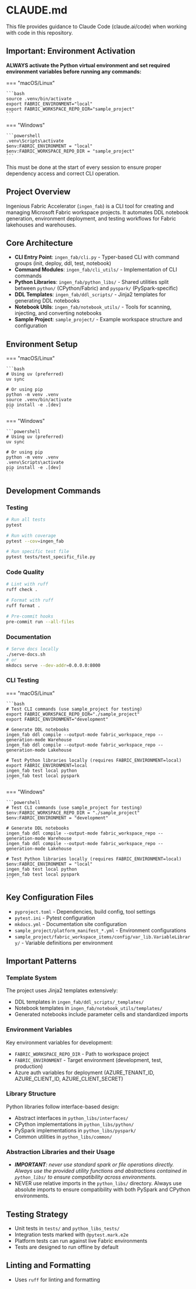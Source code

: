# CLAUDE.md

This file provides guidance to Claude Code (claude.ai/code) when working with code in this repository.

## Important: Environment Activation

**ALWAYS activate the Python virtual environment and set required environment variables before running any commands:**

=== "macOS/Linux"

    ```bash
    source .venv/bin/activate
    export FABRIC_ENVIRONMENT="local"
    export FABRIC_WORKSPACE_REPO_DIR="sample_project"
    ```

=== "Windows"

    ```powershell
    .venv\Scripts\activate
    $env:FABRIC_ENVIRONMENT = "local"
    $env:FABRIC_WORKSPACE_REPO_DIR = "sample_project"
    ```

This must be done at the start of every session to ensure proper dependency access and correct CLI operation.

## Project Overview

Ingenious Fabric Accelerator (`ingen_fab`) is a CLI tool for creating and managing Microsoft Fabric workspace projects. It automates DDL notebook generation, environment deployment, and testing workflows for Fabric lakehouses and warehouses.

## Core Architecture

- **CLI Entry Point**: `ingen_fab/cli.py` - Typer-based CLI with command groups (init, deploy, ddl, test, notebook)
- **Command Modules**: `ingen_fab/cli_utils/` - Implementation of CLI commands
- **Python Libraries**: `ingen_fab/python_libs/` - Shared utilities split between `python/` (CPython/Fabric) and `pyspark/` (PySpark-specific)
- **DDL Templates**: `ingen_fab/ddl_scripts/` - Jinja2 templates for generating DDL notebooks
- **Notebook Utils**: `ingen_fab/notebook_utils/` - Tools for scanning, injecting, and converting notebooks
- **Sample Project**: `sample_project/` - Example workspace structure and configuration

## Environment Setup

=== "macOS/Linux"

    ```bash
    # Using uv (preferred)
    uv sync

    # Or using pip
    python -m venv .venv
    source .venv/bin/activate
    pip install -e .[dev]
    ```

=== "Windows"

    ```powershell
    # Using uv (preferred)
    uv sync

    # Or using pip
    python -m venv .venv
    .venv\Scripts\activate
    pip install -e .[dev]
    ```

## Development Commands

### Testing
```bash
# Run all tests
pytest

# Run with coverage
pytest --cov=ingen_fab

# Run specific test file
pytest tests/test_specific_file.py
```

### Code Quality
```bash
# Lint with ruff
ruff check .

# Format with ruff
ruff format .

# Pre-commit hooks
pre-commit run --all-files
```

### Documentation
```bash
# Serve docs locally
./serve-docs.sh
# or
mkdocs serve --dev-addr=0.0.0.0:8000
```

### CLI Testing

=== "macOS/Linux"

    ```bash
    # Test CLI commands (use sample_project for testing)
    export FABRIC_WORKSPACE_REPO_DIR="./sample_project"
    export FABRIC_ENVIRONMENT="development"

    # Generate DDL notebooks
    ingen_fab ddl compile --output-mode fabric_workspace_repo --generation-mode Warehouse
    ingen_fab ddl compile --output-mode fabric_workspace_repo --generation-mode Lakehouse

    # Test Python libraries locally (requires FABRIC_ENVIRONMENT=local)
    export FABRIC_ENVIRONMENT=local
    ingen_fab test local python
    ingen_fab test local pyspark
    ```

=== "Windows"

    ```powershell
    # Test CLI commands (use sample_project for testing)
    $env:FABRIC_WORKSPACE_REPO_DIR = "./sample_project"
    $env:FABRIC_ENVIRONMENT = "development"

    # Generate DDL notebooks
    ingen_fab ddl compile --output-mode fabric_workspace_repo --generation-mode Warehouse
    ingen_fab ddl compile --output-mode fabric_workspace_repo --generation-mode Lakehouse

    # Test Python libraries locally (requires FABRIC_ENVIRONMENT=local)
    $env:FABRIC_ENVIRONMENT = "local"
    ingen_fab test local python
    ingen_fab test local pyspark
    ```

## Key Configuration Files

- `pyproject.toml` - Dependencies, build config, tool settings
- `pytest.ini` - Pytest configuration
- `mkdocs.yml` - Documentation site configuration
- `sample_project/platform_manifest_*.yml` - Environment configurations
- `sample_project/fabric_workspace_items/config/var_lib.VariableLibrary/` - Variable definitions per environment

## Important Patterns

### Template System
The project uses Jinja2 templates extensively:
- DDL templates in `ingen_fab/ddl_scripts/_templates/`
- Notebook templates in `ingen_fab/notebook_utils/templates/`
- Generated notebooks include parameter cells and standardized imports

### Environment Variables
Key environment variables for development:
- `FABRIC_WORKSPACE_REPO_DIR` - Path to workspace project
- `FABRIC_ENVIRONMENT` - Target environment (development, test, production)
- Azure auth variables for deployment (AZURE_TENANT_ID, AZURE_CLIENT_ID, AZURE_CLIENT_SECRET)

### Library Structure
Python libraries follow interface-based design:
- Abstract interfaces in `python_libs/interfaces/`
- CPython implementations in `python_libs/python/`
- PySpark implementations in `python_libs/pyspark/`
- Common utilities in `python_libs/common/`

### Abstraction Libraries and their Usage
- ***IMPORTANT**: never use standard spark or file operations directly. Always use the provided utility functions and abstractions contained in `python_libs/` to ensure compatibility across environments.*
- NEVER use relative imports in the `python_libs/` directory. Always use absolute imports to ensure compatibility with both PySpark and CPython environments.


## Testing Strategy

- Unit tests in `tests/` and `python_libs_tests/` 
- Integration tests marked with `@pytest.mark.e2e`
- Platform tests can run against live Fabric environments
- Tests are designed to run offline by default

## Linting and Formatting
- Uses `ruff` for linting and formatting



